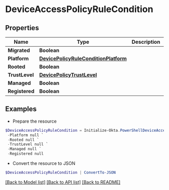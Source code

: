 # DeviceAccessPolicyRuleCondition
## Properties

Name | Type | Description | Notes
------------ | ------------- | ------------- | -------------
**Migrated** | **Boolean** |  | [optional] 
**Platform** | [**DevicePolicyRuleConditionPlatform**](DevicePolicyRuleConditionPlatform.md) |  | [optional] 
**Rooted** | **Boolean** |  | [optional] 
**TrustLevel** | [**DevicePolicyTrustLevel**](DevicePolicyTrustLevel.md) |  | [optional] 
**Managed** | **Boolean** |  | [optional] 
**Registered** | **Boolean** |  | [optional] 

## Examples

- Prepare the resource
```powershell
$DeviceAccessPolicyRuleCondition = Initialize-Okta.PowerShellDeviceAccessPolicyRuleCondition  -Migrated null `
 -Platform null `
 -Rooted null `
 -TrustLevel null `
 -Managed null `
 -Registered null
```

- Convert the resource to JSON
```powershell
$DeviceAccessPolicyRuleCondition | ConvertTo-JSON
```

[[Back to Model list]](../README.md#documentation-for-models) [[Back to API list]](../README.md#documentation-for-api-endpoints) [[Back to README]](../README.md)

